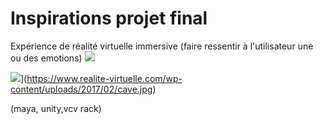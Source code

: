 #  Inspirations projet final
Expérience de réalité virtuelle
immersive (faire ressentir à l'utilisateur une ou des emotions) 
![](https://www.mcgilltribune.com/wp-content/uploads/2021/03/carne-y-arena-variety.com_.jpeg)


![](https://user-images.githubusercontent.com/90852162/188934634-90db655c-494c-47a0-8e6f-6b3251cc82a4.png)](https://www.realite-virtuelle.com/wp-content/uploads/2017/02/cave.jpg)

(maya, unity,vcv rack)




